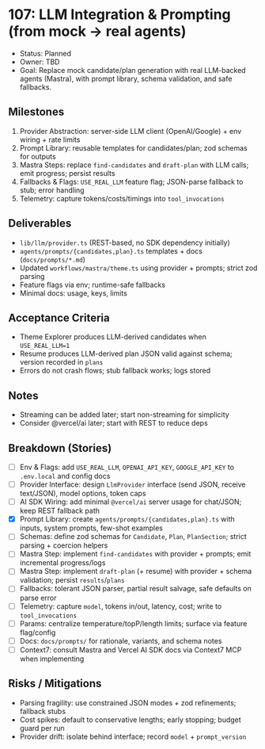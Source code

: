# 107: LLM Integration & Prompting (from mock → real agents)

- Status: Planned
- Owner: TBD
- Goal: Replace mock candidate/plan generation with real LLM-backed agents (Mastra), with prompt library, schema validation, and safe fallbacks.

## Milestones
1) Provider Abstraction: server-side LLM client (OpenAI/Google) + env wiring + rate limits
2) Prompt Library: reusable templates for candidates/plan; zod schemas for outputs
3) Mastra Steps: replace `find-candidates` and `draft-plan` with LLM calls; emit progress; persist results
4) Fallbacks & Flags: `USE_REAL_LLM` feature flag; JSON-parse fallback to stub; error handling
5) Telemetry: capture tokens/costs/timings into `tool_invocations`

## Deliverables
- `lib/llm/provider.ts` (REST-based, no SDK dependency initially)
- `agents/prompts/{candidates,plan}.ts` templates + docs (`docs/prompts/*.md`)
- Updated `workflows/mastra/theme.ts` using provider + prompts; strict zod parsing
- Feature flags via env; runtime-safe fallbacks
- Minimal docs: usage, keys, limits

## Acceptance Criteria
- Theme Explorer produces LLM-derived candidates when `USE_REAL_LLM=1`
- Resume produces LLM-derived plan JSON valid against schema; version recorded in `plans`
- Errors do not crash flows; stub fallback works; logs stored

## Notes
- Streaming can be added later; start non-streaming for simplicity
- Consider @vercel/ai later; start with REST to reduce deps

## Breakdown (Stories)
- [ ] Env & Flags: add `USE_REAL_LLM`, `OPENAI_API_KEY`, `GOOGLE_API_KEY` to `.env.local` and config docs
- [ ] Provider Interface: design `LlmProvider` interface (send JSON, receive text/JSON), model options, token caps
- [ ] AI SDK Wiring: add minimal `@vercel/ai` server usage for chat/JSON; keep REST fallback path
- [x] Prompt Library: create `agents/prompts/{candidates,plan}.ts` with inputs, system prompts, few-shot examples
- [ ] Schemas: define zod schemas for `Candidate`, `Plan`, `PlanSection`; strict parsing + coercion helpers
- [ ] Mastra Step: implement `find-candidates` with provider + prompts; emit incremental progress/logs
- [ ] Mastra Step: implement `draft-plan` (+ resume) with provider + schema validation; persist `results`/`plans`
- [ ] Fallbacks: tolerant JSON parser, partial result salvage, safe defaults on parse error
- [ ] Telemetry: capture `model`, tokens in/out, latency, cost; write to `tool_invocations`
- [ ] Params: centralize temperature/topP/length limits; surface via feature flag/config
- [ ] Docs: `docs/prompts/` for rationale, variants, and schema notes
- [ ] Context7: consult Mastra and Vercel AI SDK docs via Context7 MCP when implementing

## Risks / Mitigations
- Parsing fragility: use constrained JSON modes + zod refinements; fallback stubs
- Cost spikes: default to conservative lengths; early stopping; budget guard per run
- Provider drift: isolate behind interface; record `model` + `prompt_version`
